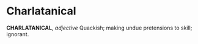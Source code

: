# Charlatanical

**CHARLATANICAL**, _adjective_ Quackish; making undue pretensions to skill; ignorant.